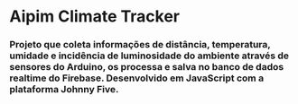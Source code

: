 # Aipim Climate Tracker
### Projeto que coleta informações de distância, temperatura, umidade e incidência de luminosidade do ambiente através de sensores do Arduino, os processa e salva no banco de dados realtime do Firebase. Desenvolvido em JavaScript com a plataforma Johnny Five.

